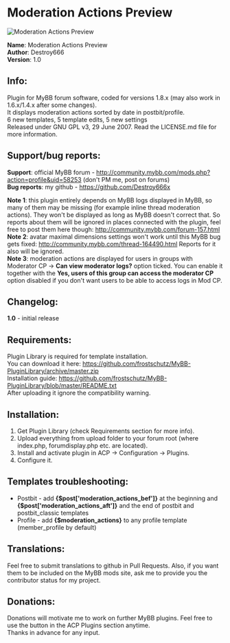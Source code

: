 **Moderation Actions Preview**
===============

![Moderation Actions Preview](https://raw.github.com/Destroy666x/MyBB-Moderation-Actions-Preview/master/preview1.png "Preview")

**Name**: Moderation Actions Preview  
**Author**: Destroy666  
**Version**: 1.0  

**Info**:
---------

Plugin for MyBB forum software, coded for versions 1.8.x (may also work in 1.6.x/1.4.x after some changes).  
It displays moderation actions sorted by date in postbit/profile.  
6 new templates, 5 template edits, 5 new settings  
Released under GNU GPL v3, 29 June 2007. Read the LICENSE.md file for more information.  

**Support/bug reports**: 
------------------------

**Support**: official MyBB forum - http://community.mybb.com/mods.php?action=profile&uid=58253 (don't PM me, post on forums)  
**Bug reports**: my github - https://github.com/Destroy666x  

**Note 1**: this plugin entirely depends on MyBB logs displayed in MyBB, so many of them may be missing (for example inline thread moderation actions). They won't be displayed as long as MyBB doesn't correct that. So reports about them will be ignored in places connected with the plugin, feel free to post them here though: http://community.mybb.com/forum-157.html  
**Note 2**: avatar maximal dimensions settings won't work until this MyBB bug gets fixed: http://community.mybb.com/thread-164490.html Reports for it also will be ignored.  
**Note 3**: moderation actions are displayed for users in groups with Moderator CP -> **Can view moderator logs?** option ticked. You can enable it together with the **Yes, users of this group can access the moderator CP** option disabled if you don't want users to be able to access logs in Mod CP.  

**Changelog**:
--------------

**1.0** - initial release  

**Requirements**:
-----------------

Plugin Library is required for template installation.  
You can download it here: https://github.com/frostschutz/MyBB-PluginLibrary/archive/master.zip  
Installation guide: https://github.com/frostschutz/MyBB-PluginLibrary/blob/master/README.txt  
After uploading it ignore the compatibility warning.  

**Installation**:
-----------------

1. Get Plugin Library (check Requirements section for more info).
2. Upload everything from upload folder to your forum root (where index.php, forumdisplay.php etc. are located).
3. Install and activate plugin in ACP -> Configuration -> Plugins.
4. Configure it.

**Templates troubleshooting**:
------------------------------

* Postbit - add **{$post['moderation_actions_bef']}** at the beginning and **{$post['moderation_actions_aft']}** and the end of postbit and postbit_classic templates
* Profile - add **{$moderation_actions}** to any profile template (member_profile by default)

**Translations**:
-----------------

Feel free to submit translations to github in Pull Requests. Also, if you want them to be included on the MyBB mods site, ask me to provide you the contributor status for my project.

**Donations**:
-------------

Donations will motivate me to work on further MyBB plugins. Feel free to use the button in the ACP Plugins section anytime.  
Thanks in advance for any input.